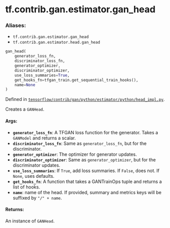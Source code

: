 <div itemscope itemtype="http://developers.google.com/ReferenceObject">
<meta itemprop="name" content="tf.contrib.gan.estimator.gan_head" />
</div>

# tf.contrib.gan.estimator.gan_head

### Aliases:

* `tf.contrib.gan.estimator.gan_head`
* `tf.contrib.gan.estimator.head.gan_head`

``` python
gan_head(
    generator_loss_fn,
    discriminator_loss_fn,
    generator_optimizer,
    discriminator_optimizer,
    use_loss_summaries=True,
    get_hooks_fn=tfgan_train.get_sequential_train_hooks(),
    name=None
)
```



Defined in [`tensorflow/contrib/gan/python/estimator/python/head_impl.py`](https://www.tensorflow.org/code/tensorflow/contrib/gan/python/estimator/python/head_impl.py).

Creates a `GANHead`.

#### Args:

* <b>`generator_loss_fn`</b>: A TFGAN loss function for the generator. Takes a
    `GANModel` and returns a scalar.
* <b>`discriminator_loss_fn`</b>: Same as `generator_loss_fn`, but for the
    discriminator.
* <b>`generator_optimizer`</b>: The optimizer for generator updates.
* <b>`discriminator_optimizer`</b>: Same as `generator_optimizer`, but for the
    discriminator updates.
* <b>`use_loss_summaries`</b>: If `True`, add loss summaries. If `False`, does not.
      If `None`, uses defaults.
* <b>`get_hooks_fn`</b>: A function that takes a GANTrainOps tuple and returns a list
      of hooks.
* <b>`name`</b>: name of the head. If provided, summary and metrics keys will be
    suffixed by `"/" + name`.


#### Returns:

An instance of `GANHead`.